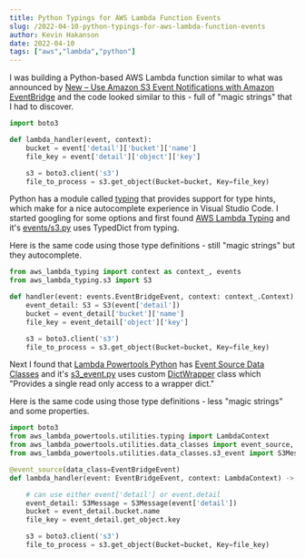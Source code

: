 ```yaml
---
title: Python Typings for AWS Lambda Function Events
slug: /2022-04-10-python-typings-for-aws-lambda-function-events
author: Kevin Hakanson
date: 2022-04-10
tags: ["aws","lambda","python"]
---
```


I was building a Python-based AWS Lambda function similar to what was announced by [New – Use Amazon S3 Event Notifications with Amazon EventBridge](https://aws.amazon.com/blogs/aws/new-use-amazon-s3-event-notifications-with-amazon-eventbridge/) and the code looked similar to this - full of "magic strings" that I had to discover.

```python
import boto3

def lambda_handler(event, context):
    bucket = event['detail']['bucket']['name']
    file_key = event['detail']['object']['key']

    s3 = boto3.client('s3')
    file_to_process = s3.get_object(Bucket=bucket, Key=file_key)

```

Python has a module called [typing](https://docs.python.org/3/library/typing.html) that provides support for type hints, which make for a nice autocomplete experience in Visual Studio Code.  I started googling for some options and first found [AWS Lambda Typing](https://pypi.org/project/aws-lambda-typing/) and it's [events/s3.py](https://github.com/MousaZeidBaker/aws-lambda-typing/blob/master/src/aws_lambda_typing/events/s3.py) uses TypedDict from typing.

Here is the same code using those type definitions - still "magic strings" but they autocomplete.

```python
from aws_lambda_typing import context as context_, events
from aws_lambda_typing.s3 import S3

def handler(event: events.EventBridgeEvent, context: context_.Context) -> None:
    event_detail: S3 = S3(event['detail'])
    bucket = event_detail['bucket']['name']
    file_key = event_detail['object']['key']

    s3 = boto3.client('s3')
    file_to_process = s3.get_object(Bucket=bucket, Key=file_key)
```

Next I found that [Lambda Powertools Python](https://awslabs.github.io/aws-lambda-powertools-python/latest/) has [Event Source Data Classes]( https://awslabs.github.io/aws-lambda-powertools-python/latest/utilities/data_classes/) and it's [s3_event.py](https://github.com/awslabs/aws-lambda-powertools-python/blob/develop/aws_lambda_powertools/utilities/data_classes/s3_event.py) uses custom [DictWrapper](https://github.com/awslabs/aws-lambda-powertools-python/blob/develop/aws_lambda_powertools/utilities/data_classes/common.py) class which "Provides a single read only access to a wrapper dict."

Here is the same code using those type definitions - less "magic strings" and some properties.

```python
import boto3
from aws_lambda_powertools.utilities.typing import LambdaContext
from aws_lambda_powertools.utilities.data_classes import event_source, EventBridgeEvent
from aws_lambda_powertools.utilities.data_classes.s3_event import S3Message

@event_source(data_class=EventBridgeEvent)
def lambda_handler(event: EventBridgeEvent, context: LambdaContext) -> None:

    # can use either event['detail'] or event.detail
    event_detail: S3Message = S3Message(event['detail'])
    bucket = event_detail.bucket.name
    file_key = event_detail.get_object.key

    s3 = boto3.client('s3')
    file_to_process = s3.get_object(Bucket=bucket, Key=file_key)
```




